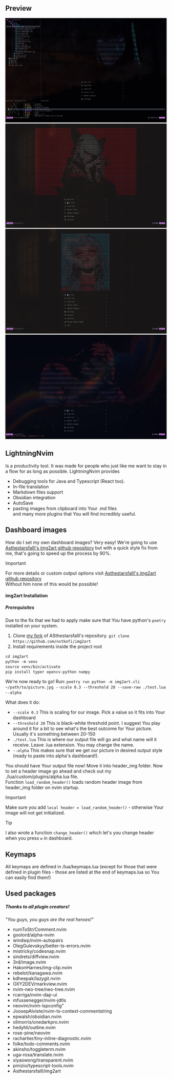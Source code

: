 ## Preview
![Dashboard with open console and Neo-Tree](/Preview/Pasted%20image%2020241103022048.png)
![Dashboard on enter, example random header](/Preview/Pasted%20image%2020241103021712.png)
![Dashboard on enter, example random header](/Preview/Pasted%20image%2020241103021637.png)
![Dashboard on enter, example random header](/Preview/Pasted%20image%2020241103021543.png)

## LightningNvim
Is a productivity tool. It was made for people who just like
me want to stay in a flow for as long as possible.
LightningNvim provides
- Debugging tools for Java and Typescript (React too).
- In-file translation 
- Markdown files support 
- Obsidian integration
- AutoSave
- pasting images from clipboard into Your .md files<br/>
and many more plugins that You will find incredibly useful.

## Dashboard images
How do I set my own dashboard images? Very easy! We're going
to use [Asthestarsfalll's img2art github repository](https://github.com/Asthestarsfalll/img2art) but
with a quick style fix from me, that's going to speed up the
process by 90%.

>[!important]
> For more details or custom output options visit [Asthestarsfalll's img2art github repository](https://github.com/Asthestarsfalll/img2art) <br/>
> Without him none of this would be possible! 

#### img2art Installation

##### Prerequisites
Due to the fix that we had to apply make sure that You have python's `poetry` installed on your system.
1. Clone [my fork](https://github.com/nxtkofi/img2art) of ASthestarsfalll's repository.
`git clone https://github.com/nxtkofi/img2art`
2. Install requirements inside the project root
```
cd img2art
python -m venv
source venv/bin/activate 
pip install typer opencv-python numpy
```

We're now ready to go!
Run:
`poetry run python -m img2art.cli ~/path/to/picture.jpg --scale 0.3 --threshold 20 --save-raw ./test.lua --alpha`

What does it do:
- `--scale 0.3` This is scaling for our image. Pick a value so it fits into Your dashboard
- `--threshold 20` This is black-white threshold point. I suggest You play around it for a bit to see what's the best outcome for Your picture. Usually it's something between 20-150
- `./test.lua` This is where our output file will go and what name will it receive. Leave .lua extension. You may change the name.
- `--alpha` This makes sure that we get our picture in desired output style (ready to paste into alpha's dashboard!).

You should have Your output file now!
Move it into header_img folder.
Now to set a header image go ahead and check out my ./lua/custom/plugins/alpha.lua file.<br/>
Function `load_random_header()` loads random header image from header_img folder on nvim startup.

>[!important]
> Make sure you add `local header = load_random_header()` - otherwise Your image will not get initialized.


>[!tip]
> I also wrote a function `change_header()` which let's you change header when you press `w` in dashboard.


## Keymaps
All keymaps are defined in /lua/keymaps.lua (except for
those that were defined in plugin files - those are listed
at the end of keymaps.lua so You can easily find them!)

## Used packages
##### Thanks to all plugin creators! 

<i>"You guys, you guys are the real heroes!"</i>

- numToStr/Comment.nvim
- goolord/alpha-nvim
- windwp/nvim-autopairs
- OlegGulevskyy/better-ts-errors.nvim
- mistricky/codesnap.nvim
- sindrets/diffview.nvim
- 3rd/image.nvim
- HakonHarnes/img-clip.nvim
- rebelot/kanagawa.nvim
- kdheepak/lazygit.nvim
- OXY2DEV/markview.nvim
- nvim-neo-tree/neo-tree.nvim
- rcarriga/nvim-dap-ui
- mfussenegger/nvim-jdtls
- neovim/nvim-lspconfig"
- JoosepAlviste/nvim-ts-context-commentstring
- epwalsh/obsidian.nvim
- olimorris/onedarkpro.nvim
- hedyhli/outline.nvim
- rose-pine/neovim
- rachartier/tiny-inline-diagnostic.nvim
- folke/todo-comments.nvim
- akinsho/toggleterm.nvim
- uga-rosa/translate.nvim
- xiyaowong/transparent.nvim
- pmizio/typescript-tools.nvim
- Asthestarsfalll/img2art
